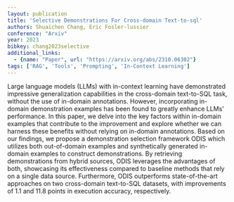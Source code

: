 ```yaml
---
layout: publication
title: 'Selective Demonstrations For Cross-domain Text-to-sql'
authors: Shuaichen Chang, Eric Fosler-lussier
conference: "Arxiv"
year: 2023
bibkey: chang2023selective
additional_links:
  - {name: "Paper", url: "https://arxiv.org/abs/2310.06302"}
tags: ['RAG', 'Tools', 'Prompting', 'In-Context Learning']
---
```

Large language models (LLMs) with in-context learning have demonstrated
impressive generalization capabilities in the cross-domain text-to-SQL task,
without the use of in-domain annotations. However, incorporating in-domain
demonstration examples has been found to greatly enhance LLMs' performance. In
this paper, we delve into the key factors within in-domain examples that
contribute to the improvement and explore whether we can harness these benefits
without relying on in-domain annotations. Based on our findings, we propose a
demonstration selection framework ODIS which utilizes both out-of-domain
examples and synthetically generated in-domain examples to construct
demonstrations. By retrieving demonstrations from hybrid sources, ODIS
leverages the advantages of both, showcasing its effectiveness compared to
baseline methods that rely on a single data source. Furthermore, ODIS
outperforms state-of-the-art approaches on two cross-domain text-to-SQL
datasets, with improvements of 1.1 and 11.8 points in execution accuracy,
respectively.

